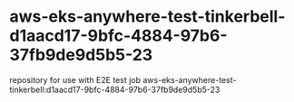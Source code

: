 # aws-eks-anywhere-test-tinkerbell-d1aacd17-9bfc-4884-97b6-37fb9de9d5b5-23
repository for use with E2E test job aws-eks-anywhere-test-tinkerbell:d1aacd17-9bfc-4884-97b6-37fb9de9d5b5-23
